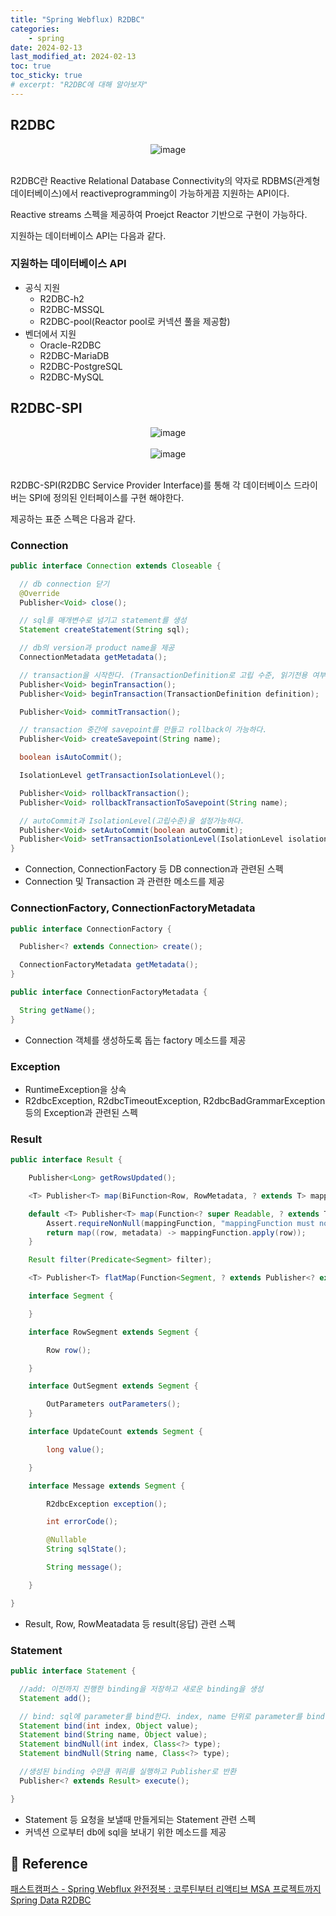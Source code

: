 ```yaml
---
title: "Spring Webflux) R2DBC"
categories: 
    - spring
date: 2024-02-13
last_modified_at: 2024-02-13
toc: true
toc_sticky: true
# excerpt: "R2DBC에 대해 알아보자"
---
```


## R2DBC

<center><img alt="image" src="https://github.com/ckr3453/ckr3453.github.io/assets/36228833/9a3f77da-964d-4d01-be61-6c30ea13583a"></center><br/>

R2DBC란 Reactive Relational Database Connectivity의 약자로 RDBMS(관계형 데이터베이스)에서 reactiveprogramming이 가능하게끔 지원하는 API이다.

Reactive streams 스펙을 제공하여 Proejct Reactor 기반으로 구현이 가능하다.

지원하는 데이터베이스 API는 다음과 같다.

### 지원하는 데이터베이스 API

- 공식 지원
  - R2DBC-h2
  - R2DBC-MSSQL
  - R2DBC-pool(Reactor pool로 커넥션 풀을 제공함)
- 벤더에서 지원
  - Oracle-R2DBC
  - R2DBC-MariaDB
  - R2DBC-PostgreSQL
  - R2DBC-MySQL

## R2DBC-SPI

<center><img alt="image" src="https://github.com/ckr3453/ckr3453.github.io/assets/36228833/f269b911-8d5f-4ebf-8db5-0049ef0407f0"></center><br/>

<center><img alt="image" src="https://github.com/ckr3453/ckr3453.github.io/assets/36228833/93d0fab5-3194-474d-b2e6-26e7c1320656"></center><br/>

R2DBC-SPI(R2DBC Service Provider Interface)를 통해 각 데이터베이스 드라이버는 SPI에 정의된 인터페이스를 구현 해야한다.

제공하는 표준 스펙은 다음과 같다.

### Connection

```java
public interface Connection extends Closeable {

  // db connection 닫기
  @Override
  Publisher<Void> close();

  // sql를 매개변수로 넘기고 statement를 생성
  Statement createStatement(String sql);

  // db의 version과 product name을 제공
  ConnectionMetadata getMetadata();

  // transaction을 시작한다. (TransactionDefinition로 고립 수준, 읽기전용 여부, 이름, lockWaitTime 등을 설정)
  Publisher<Void> beginTransaction();
  Publisher<Void> beginTransaction(TransactionDefinition definition);

  Publisher<Void> commitTransaction();

  // transaction 중간에 savepoint를 만들고 rollback이 가능하다.
  Publisher<Void> createSavepoint(String name);

  boolean isAutoCommit();

  IsolationLevel getTransactionIsolationLevel();

  Publisher<Void> rollbackTransaction();
  Publisher<Void> rollbackTransactionToSavepoint(String name);

  // autoCommit과 IsolationLevel(고립수준)을 설정가능하다.
  Publisher<Void> setAutoCommit(boolean autoCommit);
  Publisher<Void> setTransactionIsolationLevel(IsolationLevel isolationLevel);
}
```

- Connection, ConnectionFactory 등 DB connection과 관련된 스펙
- Connection 및 Transaction 과 관련한 메소드를 제공

### ConnectionFactory, ConnectionFactoryMetadata

```java
public interface ConnectionFactory {

  Publisher<? extends Connection> create();

  ConnectionFactoryMetadata getMetadata();
}

public interface ConnectionFactoryMetadata {

  String getName();
}
```
  
- Connection 객체를 생성하도록 돕는 factory 메소드를 제공

### Exception

- RuntimeException을 상속
- R2dbcException, R2dbcTimeoutException, R2dbcBadGrammarException 등의 Exception과 관련된 스펙

### Result
```java
public interface Result {

    Publisher<Long> getRowsUpdated();

    <T> Publisher<T> map(BiFunction<Row, RowMetadata, ? extends T> mappingFunction);

    default <T> Publisher<T> map(Function<? super Readable, ? extends T> mappingFunction) {
        Assert.requireNonNull(mappingFunction, "mappingFunction must not be null");
        return map((row, metadata) -> mappingFunction.apply(row));
    }

    Result filter(Predicate<Segment> filter);

    <T> Publisher<T> flatMap(Function<Segment, ? extends Publisher<? extends T>> mappingFunction);

    interface Segment {

    }

    interface RowSegment extends Segment {

        Row row();

    }

    interface OutSegment extends Segment {

        OutParameters outParameters();
    }

    interface UpdateCount extends Segment {

        long value();

    }

    interface Message extends Segment {

        R2dbcException exception();

        int errorCode();

        @Nullable
        String sqlState();

        String message();

    }

}
```

- Result, Row, RowMeatadata 등 result(응답) 관련 스펙

### Statement
```java
public interface Statement {

  //add: 이전까지 진행한 binding을 저장하고 새로운 binding을 생성
  Statement add();

  // bind: sql에 parameter를 bind한다. index, name 단위로 parameter를 bind
  Statement bind(int index, Object value);
  Statement bind(String name, Object value);
  Statement bindNull(int index, Class<?> type);
  Statement bindNull(String name, Class<?> type);

  //생성된 binding 수만큼 쿼리를 실행하고 Publisher로 반환
  Publisher<? extends Result> execute();

}
```

- Statement 등 요청을 보낼때 만들게되는 Statement 관련 스펙
- 커넥션 으로부터 db에 sql을 보내기 위한 메소드를 제공

## 📣 Reference
[패스트캠퍼스 - Spring Webflux 완전정복 : 코루틴부터 리액티브 MSA 프로젝트까지](https://fastcampus.co.kr/dev_online_webflux)<br/>
[Spring Data R2DBC](https://spring.io/projects/spring-data-r2dbc)<br/>


